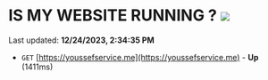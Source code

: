 # IS MY WEBSITE RUNNING ? [![](https://img.shields.io/static/v1?label=Sponsor&message=%E2%9D%A4&logo=GitHub&color=%23fe8e86)](https://github.com/sponsors/<username>)

Last updated: **12/24/2023, 2:34:35 PM**

- `GET` [https://youssefservice.me](https://youssefservice.me) - **Up** (1411ms)
